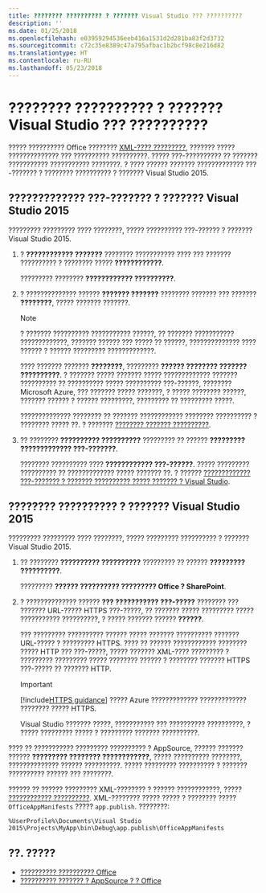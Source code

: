 ```yaml
---
title: ???????? ?????????? ? ??????? Visual Studio ??? ??????????
description: ''
ms.date: 01/25/2018
ms.openlocfilehash: e03959294536eeb416a1531d2d281ba83f2d3732
ms.sourcegitcommit: c72c35e8389c47a795afbac1b2bcf98c8e216d82
ms.translationtype: HT
ms.contentlocale: ru-RU
ms.lasthandoff: 05/23/2018
---
```

# <a name="package-your-add-in-using-visual-studio-to-prepare-for-publishing"></a>???????? ?????????? ? ??????? Visual Studio ??? ??????????

????? ?????????? Office ???????? [XML-???? ?????????](../develop/add-in-manifests.md), ??????? ????? ?????????????? ??? ?????????? ??????????. ????? ???-?????????? ?? ??????? ??????????? ??????????? ????????. ? ???? ?????? ??????? ????????????? ???-??????? ? ???????? ?????????? ? ??????? Visual Studio 2015.

## <a name="to-deploy-your-web-project-using-visual-studio-2015"></a>????????????? ???-??????? ? ??????? Visual Studio 2015

????????? ????????? ???? ????????, ????? ?????????? ???-?????? ? ??????? Visual Studio 2015.

1. ? **???????????? ???????** ???????? ??????????? ???? ??? ??????? ?????????? ? ???????? ????? **????????????**.
    
    ????????? ???????? **???????????? ??????????**.
    
2. ? ?????????????? ?????? **??????? ???????** ???????? ??????? ??? ??????? **????????**, ????? ??????? ???????.
    
    > [!NOTE]
    > ? ??????? ?????????? ??????????? ??????, ?? ??????? ??????????? ?????????????, ??????? ?????? ??? ????? ?? ??????, ?????????????? ???? ?????? ? ?????? ????????? ?????????????.

    ???? ??????? ??????? **????????**, ????????? **?????? ???????? ??????? ??????????**. ? ??????? ????? ??????? ????? ????????????? ??????? ?????????? ?? ?????????? ????? ?????????? ???-??????, ???????? Microsoft Azure, ??? ??????? ????? ???????, ? ????? ???????? ??????, ??????? ?????? ? ?????? ?????????, ????????? ?? ????????? ?????.
    
    ?????????????? ???????? ?? ??????? ???????????? ???????? ?????????? ? ???????? ????? ??. ? ??????? [???????? ??????? ??????????](http://msdn.microsoft.com/en-us/library/dd465337.aspx#creating_a_profile).
    
3. ?? ????????  **?????????? ??????????** ????????? ?? ?????? **????????? ????????????? ???-???????**.
    
    ???????? ?????????? ????  **???????????? ???-??????**. ????? ????????? ?????????? ?? ????????????? ????? ??????? ??. ? ?????? [????????????? ???-??????? ? ??????? ?????????? ????? ??????? ? Visual Studio](http://msdn.microsoft.com/en-us/library/dd465337.aspx).
    

## <a name="to-package-your-add-in-using-visual-studio-2015"></a>???????? ?????????? ? ??????? Visual Studio 2015

????????? ????????? ???? ????????, ????? ????????? ?????????? ? ??????? Visual Studio 2015.

1. ?? ???????? **?????????? ??????????** ????????? ?? ?????? **????????? ??????????**.
    
    ????????? **?????? ?????????? ????????? Office ? SharePoint**.
    
2. ? ?????????????? ?????? **??? ??????????? ???-?????** ???????? ??? ??????? URL-????? HTTPS ???-?????, ?? ??????? ????? ????????? ????? ??????????? ??????????, ? ????? ??????? ?????? **??????**. 
    
    ??? ????????? ?????????? ?????? ????? ??????? ?????????? ??????? URL-????? ? ????????? HTTPS. ???? ?? ?????? ???????????? ???????? ????? HTTP ??? ???-?????, ????? ??????? XML-???? ????????? ? ????????? ????????? ????? ???????? ?????? ? ???????? ??????? HTTPS ???-????? ?? ??????? HTTP. 

    > [!IMPORTANT]
    > [!include[HTTPS guidance](../includes/https-guidance.md)] ????? Azure ????????????? ????????????? ???????? ????? HTTPS.

    Visual Studio ??????? ?????, ??????????? ??? ?????????? ??????????, ? ????? ????????? ????? ? ????????? ??????? ??????????. 
    
???? ?? ??????????? ????????? ?????????? ? AppSource, ?????? ??????? ?????? **????????? ???????? ????????????**, ????? ?????????? ????????, ?????????????? ?????? ??????????. ????? ????????? ?????????? ? ??????? ?????????? ?????? ??? ????????.

?????? ?? ?????? ????????? XML-???????? ? ?????? ????????????, ????? [???????????? ??????????](../publish/publish.md). XML-???????? ????? ????? ? ???????? ????? `OfficeAppManifests` ????? `app.publish`. ????????:

 `%UserProfile%\Documents\Visual Studio 2015\Projects\MyApp\bin\Debug\app.publish\OfficeAppManifests`


## <a name="see-also"></a>??. ?????

- [?????????? ?????????? Office](../publish/publish.md)
- [?????????? ??????? ? AppSource ? ? Office](https://docs.microsoft.com/en-us/office/dev/store/submit-to-the-office-store)
    
